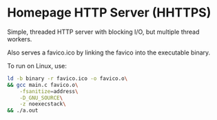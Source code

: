 # Homepage HTTP Server (HHTTPS)

Simple, threaded HTTP server with blocking I/O, but multiple thread workers.

Also serves a favico.ico by linking the favico into the executable binary.

To run on Linux, use:
```bash
ld -b binary -r favico.ico -o favico.o\
&& gcc main.c favico.o\
	-fsanitize=address\
	-D_GNU_SOURCE\
	-z noexecstack\
&& ./a.out
```

